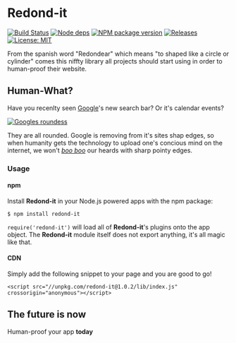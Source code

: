  # Redond-it
 
[![Build Status](https://travis-ci.org/jazcarate/redond-it.svg?branch=master)](https://travis-ci.org/jazcarate/redond-it) [![Node deps](https://img.shields.io/david/jazcarate/redond-it.svg)](https://www.npmjs.com/package/redond-it) [![NPM package version](https://d25lcipzij17d.cloudfront.net/badge.svg?id=js&type=6&v=1.0.2&x2=0)](https://www.npmjs.com/package/redond-it)
[![Releases](https://img.shields.io/github/release/jazcarate/redond-it.svg)](https://github.com/jazcarate/redond-it/releases)
 [![License: MIT](https://img.shields.io/badge/License-MIT-blue.svg)](https://opensource.org/licenses/MIT) 



From the spanish word "Redondear" which means "to shaped like a circle or cylinder" comes this niffty library all projects should start using in order to human-proof their website.

## Human-What?
Have you recenlty seen [Google](http://google.com)'s new search bar? Or it's calendar events?

[![Googles roundess](https://i.imgur.com/3WLuYt2.png)](http://google.com)

They are all rounded. Google is removing from it's sites shap edges, so when humanity gets the technology to upload one's concious mind on the internet, we won't _[boo boo](https://dictionary.cambridge.org/dictionary/english/boo-boo)_ our heards with sharp pointy edges.

### Usage
#### npm
Install **Redond-it** in your Node.js powered apps with the npm package:
```
$ npm install redond-it
```

`require('redond-it')` will load all of **Redond-it**'s plugins onto the app object. The **Redond-it** module itself does not export anything, it's all magic like that.

#### CDN
Simply add the following snippet to your page and you are good to go!
```
<script src="//unpkg.com/redond-it@1.0.2/lib/index.js" crossorigin="anonymous"></script>
```

## The future is now
Human-proof your app **today**
